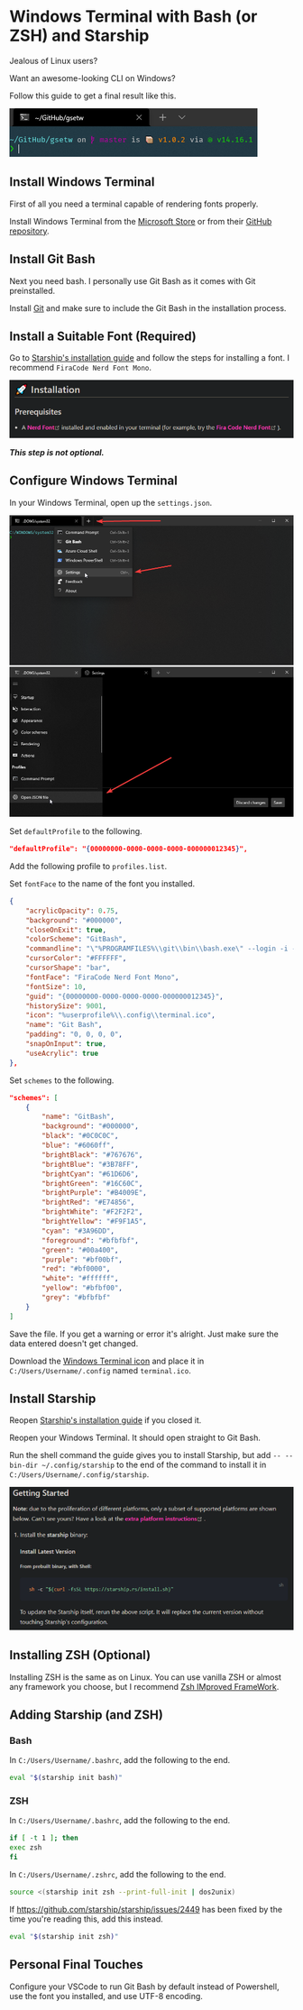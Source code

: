 # Windows Terminal with Bash (or ZSH) and Starship

Jealous of Linux users?

Want an awesome-looking CLI on Windows?

Follow this guide to get a final result like this.

<img src="./media/WindowsTerminal_iHKNkPkoEo.png" />

## Install Windows Terminal

First of all you need a terminal capable of rendering fonts properly.

Install Windows Terminal from the [Microsoft Store](https://www.microsoft.com/en-us/p/windows-terminal/9n0dx20hk701) or from their [GitHub repository](https://github.com/Microsoft/Terminal).

## Install Git Bash

Next you need bash. I personally use Git Bash as it comes with Git preinstalled.

Install [Git](https://git-scm.com/) and make sure to include the Git Bash in the installation process.

## Install a Suitable Font (Required)

Go to [Starship's installation guide](https://starship.rs/guide/) and follow the steps for installing a font. I recommend `FiraCode Nerd Font Mono`.

<img src="./media/chrome_Grt4RSXjZC.png" />

_**This step is not optional.**_

## Configure Windows Terminal

In your Windows Terminal, open up the `settings.json`.

<img src="./media/Code_Kbn14wSy0g.png" />

<img src="./media/Code_5sLCx3R5ql.png" />

Set `defaultProfile` to the following.

```json
"defaultProfile": "{00000000-0000-0000-0000-000000012345}",
```

Add the following profile to `profiles.list`.

Set `fontFace` to the name of the font you installed.

```json
{
	"acrylicOpacity": 0.75,
	"background": "#000000",
	"closeOnExit": true,
	"colorScheme": "GitBash",
	"commandline": "\"%PROGRAMFILES%\\git\\bin\\bash.exe\" --login -i -l",
	"cursorColor": "#FFFFFF",
	"cursorShape": "bar",
	"fontFace": "FiraCode Nerd Font Mono",
	"fontSize": 10,
	"guid": "{00000000-0000-0000-0000-000000012345}",
	"historySize": 9001,
	"icon": "%userprofile%\\.config\\terminal.ico",
	"name": "Git Bash",
	"padding": "0, 0, 0, 0",
	"snapOnInput": true,
	"useAcrylic": true
},
```

Set `schemes` to the following.

```json
"schemes": [
	{
		"name": "GitBash",
		"background": "#000000",
		"black": "#0C0C0C",
		"blue": "#6060ff",
		"brightBlack": "#767676",
		"brightBlue": "#3B78FF",
		"brightCyan": "#61D6D6",
		"brightGreen": "#16C60C",
		"brightPurple": "#B4009E",
		"brightRed": "#E74856",
		"brightWhite": "#F2F2F2",
		"brightYellow": "#F9F1A5",
		"cyan": "#3A96DD",
		"foreground": "#bfbfbf",
		"green": "#00a400",
		"purple": "#bf00bf",
		"red": "#bf0000",
		"white": "#ffffff",
		"yellow": "#bfbf00",
		"grey": "#bfbfbf"
	}
]
```

Save the file. If you get a warning or error it's alright. Just make sure the data entered doesn't get changed.

Download the [Windows Terminal icon](https://raw.githubusercontent.com/microsoft/terminal/master/res/terminal.ico) and place it in `C:/Users/Username/.config` named `terminal.ico`.

## Install Starship

Reopen [Starship's installation guide](https://starship.rs/guide/) if you closed it.

Reopen your Windows Terminal. It should open straight to Git Bash.

Run the shell command the guide gives you to install Starship, but add `-- --bin-dir ~/.config/starship` to the end of the command to install it in `C:/Users/Username/.config/starship`.

<img src="./media/chrome_tTevteWckd.png" />

## Installing ZSH (Optional)

Installing ZSH is the same as on Linux. You can use vanilla ZSH or almost any framework you choose, but I recommend [Zsh IMproved FrameWork](https://github.com/zimfw/zimfw).

## Adding Starship (and ZSH)

### Bash

In `C:/Users/Username/.bashrc`, add the following to the end.

```bash
eval "$(starship init bash)"
```

### ZSH

In `C:/Users/Username/.bashrc`, add the following to the end.

```bash
if [ -t 1 ]; then
exec zsh
fi
```

In `C:/Users/Username/.zshrc`, add the following to the end.

```zsh
source <(starship init zsh --print-full-init | dos2unix)
```

If https://github.com/starship/starship/issues/2449 has been fixed by the time you're reading this, add this instead.

```zsh
eval "$(starship init zsh)"
```

## Personal Final Touches

Configure your VSCode to run Git Bash by default instead of Powershell, use the font you installed, and use UTF-8 encoding.
